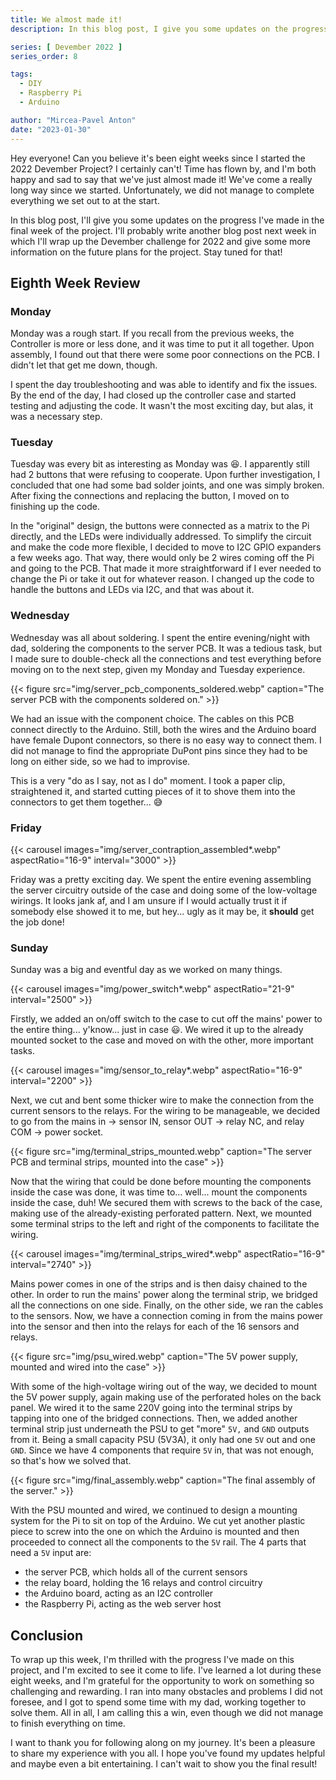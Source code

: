 ```yaml
---
title: We almost made it!
description: In this blog post, I give you some updates on the progress I made in the eigth and last week of my Devember 2022 Project.

series: [ Devember 2022 ]
series_order: 8

tags:
  - DIY
  - Raspberry Pi
  - Arduino

author: "Mircea-Pavel Anton"
date: "2023-01-30"
---
```


Hey everyone! Can you believe it's been eight weeks since I started the 2022 Devember Project? I certainly can't! Time has flown by, and I'm both happy and sad to say that we've just almost made it! We've come a really long way since we started. Unfortunately, we did not manage to complete everything we set out to at the start.

In this blog post, I'll give you some updates on the progress I've made in the final week of the project. I'll probably write another blog post next week in which I'll wrap up the Devember challenge for 2022 and give some more information on the future plans for the project. Stay tuned for that!

## Eighth Week Review

### Monday

Monday was a rough start. If you recall from the previous weeks, the Controller is more or less done, and it was time to put it all together. Upon assembly, I found out that there were some poor connections on the PCB. I didn't let that get me down, though.

I spent the day troubleshooting and was able to identify and fix the issues. By the end of the day, I had closed up the controller case and started testing and adjusting the code. It wasn't the most exciting day, but alas, it was a necessary step.

### Tuesday

Tuesday was every bit as interesting as Monday was 😆. I apparently still had 2 buttons that were refusing to cooperate. Upon further investigation, I concluded that one had some bad solder joints, and one was simply broken. After fixing the connections and replacing the button, I moved on to finishing up the code.

In the "original" design, the buttons were connected as a matrix to the Pi directly, and the LEDs were individually addressed. To simplify the circuit and make the code more flexible, I decided to move to I2C GPIO expanders a few weeks ago. That way, there would only be 2 wires coming off the Pi and going to the PCB. That made it more straightforward if I ever needed to change the Pi or take it out for whatever reason. I changed up the code to handle the buttons and LEDs via I2C, and that was about it.

### Wednesday

Wednesday was all about soldering. I spent the entire evening/night with dad, soldering the components to the server PCB. It was a tedious task, but I made sure to double-check all the connections and test everything before moving on to the next step, given my Monday and Tuesday experience.

{{< figure src="img/server_pcb_components_soldered.webp" caption="The server PCB with the components soldered on." >}}

We had an issue with the component choice. The cables on this PCB connect directly to the Arduino. Still, both the wires and the Arduino board have female Dupont connectors, so there is no easy way to connect them. I did not manage to find the appropriate DuPont pins since they had to be long on either side, so we had to improvise.

This is a very "do as I say, not as I do" moment. I took a paper clip, straightened it, and started cutting pieces of it to shove them into the connectors to get them together... 😅

### Friday

{{< carousel images="img/server_contraption_assembled*.webp" aspectRatio="16-9" interval="3000" >}}

Friday was a pretty exciting day. We spent the entire evening assembling the server circuitry outside of the case and doing some of the low-voltage wirings. It looks jank af, and I am unsure if I would actually trust it if somebody else showed it to me, but hey... ugly as it may be, it **should** get the job done!

### Sunday

Sunday was a big and eventful day as we worked on many things.

{{< carousel images="img/power_switch*.webp" aspectRatio="21-9" interval="2500" >}}

Firstly, we added an on/off switch to the case to cut off the mains' power to the entire thing... y'know... just in case 😃. We wired it up to the already mounted socket to the case and moved on with the other, more important tasks.

{{< carousel images="img/sensor_to_relay*.webp" aspectRatio="16-9" interval="2200" >}}

Next, we cut and bent some thicker wire to make the connection from the current sensors to the relays. For the wiring to be manageable, we decided to go from the mains in -> sensor IN, sensor OUT -> relay NC, and relay COM -> power socket.

{{< figure src="img/terminal_strips_mounted.webp" caption="The server PCB and terminal strips, mounted into the case" >}}

Now that the wiring that could be done before mounting the components inside the case was done, it was time to... well... mount the components inside the case, duh! We secured them with screws to the back of the case, making use of the already-existing perforated pattern. Next, we mounted some terminal strips to the left and right of the components to facilitate the wiring.

{{< carousel images="img/terminal_strips_wired*.webp" aspectRatio="16-9" interval="2740" >}}

Mains power comes in one of the strips and is then daisy chained to the other. In order to run the mains' power along the terminal strip, we bridged all the connections on one side. Finally, on the other side, we ran the cables to the sensors. Now, we have a connection coming in from the mains power into the sensor and then into the relays for each of the 16 sensors and relays.

{{< figure src="img/psu_wired.webp" caption="The 5V power supply, mounted and wired into the case" >}}

With some of the high-voltage wiring out of the way, we decided to mount the 5V power supply, again making use of the perforated holes on the back panel. We wired it to the same 220V going into the terminal strips by tapping into one of the bridged connections. Then, we added another terminal strip just underneath the PSU to get "more" `5V,` and `GND` outputs from it. Being a small capacity PSU (5V3A), it only had one `5V` out and one `GND`. Since we have 4 components that require `5V` in, that was not enough, so that's how we solved that.

{{< figure src="img/final_assembly.webp" caption="The final assembly of the server." >}}

With the PSU mounted and wired, we continued to design a mounting system for the Pi to sit on top of the Arduino. We cut yet another plastic piece to screw into the one on which the Arduino is mounted and then proceeded to connect all the components to the `5V` rail. The 4 parts that need a `5V` input are:

- the server PCB, which holds all of the current sensors
- the relay board, holding the 16 relays and control circuitry
- the Arduino board, acting as an I2C controller
- the Raspberry Pi, acting as the web server host

## Conclusion

To wrap up this week, I'm thrilled with the progress I've made on this project, and I'm excited to see it come to life. I've learned a lot during these eight weeks, and I'm grateful for the opportunity to work on something so challenging and rewarding. I ran into many obstacles and problems I did not foresee, and I got to spend some time with my dad, working together to solve them. All in all, I am calling this a win, even though we did not manage to finish everything on time.

I want to thank you for following along on my journey. It's been a pleasure to share my experience with you all. I hope you've found my updates helpful and maybe even a bit entertaining. I can't wait to show you the final result!
